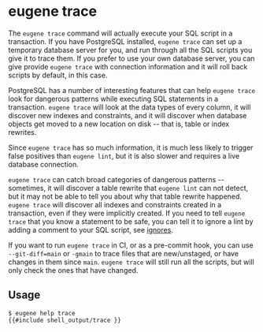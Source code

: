 # eugene trace

The `eugene trace` command will actually execute your SQL script in a transaction. If you have
PostgreSQL installed, `eugene trace` can set up a temporary database server for you, and run
through all the SQL scripts you give it to trace them. If you prefer to use your own database
server, you can give provide `eugene trace` with connection information and it will roll back
scripts by default, in this case.

PostgreSQL has a number of interesting features that can help `eugene trace` look for dangerous
patterns while executing SQL statements in a transaction. `eugene trace` will look at the data
types of every column, it will discover new indexes and constraints, and it will discover when
database objects get moved to a new location on disk -- that is, table or index rewrites.

Since `eugene trace` has so much information, it is much less likely to trigger false positives
than `eugene lint`, but it is also slower and requires a live database connection.

`eugene trace` can catch broad categories of dangerous patterns -- sometimes, it will discover
a table rewrite that `eugene lint` can not detect, but it may not be able to tell you about
why that table rewrite happened. `eugene trace` will discover all indexes and constraints
created in a transaction, even if they were implicitly created. If you need to tell 
`eugene trace` that you know a statement to be safe, you can tell it to ignore a lint by
adding a comment to your SQL script, see [ignores](ignores.md).

If you want to run `eugene trace` in CI, or as a pre-commit hook, you can use `--git-diff=main`
or `-gmain` to trace files that are new/unstaged, or have changes in them since `main`. 
`eugene trace` will still run all the scripts, but will only check the ones that have changed.

## Usage

```shell
$ eugene help trace
{{#include shell_output/trace }}
```
